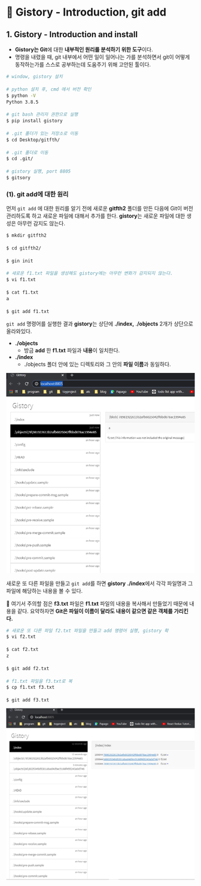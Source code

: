 # 📄 Gistory -  Introduction, git add

## 1. Gistory -  Introduction and install

* **Gistory는 Git**에 대한 **내부적인 원리를 분석하기 위한 도구**이다.
* 명령을 내렸을 때, git 내부에서 어떤 일이 일어나는 가를 분석하면서 git이 어떻게 동작하는가를 스스로 공부하는데 도움주기 위해 고안된 툴이다.

```bash
# window, gistory 설치

# python 설치 후, cmd 에서 버전 확인
$ python -V
Python 3.8.5

# git bash 관리자 권한으로 실행
$ pip install gistory

# .git 폴더가 있는 저장소로 이동
$ cd Desktop/gitfth/

# .git 폴더로 이동
$ cd .git/

# gistory 실행, port 8805
$ gitsory
```

### \(1\).  git add에 대한 원리

먼저 `git add` 에 대한 원리를 알기 전에 새로운 **gitfth2** 폴더를 만든 다음에 Git이 버전 관리하도록 하고 새로운 파일에 대해서 추가를 한다.  **gistory**는 새로운 파일에 대한 생성은 아무런 감지도 않는다.

```bash
$ mkdir gitfth2

$ cd gitfth2/

$ gin init

# 새로운 f1.txt 파일을 생성해도 gistory에는 아무런 변화가 감지되지 않는다.
$ vi f1.txt

$ cat f1.txt
a

$ git add f1.txt
```

`git add` 명령어를 실행한 결과 **gistory**는 상단에 **./index,** .**/objects** 2개가 상단으로 올라와있다. 

* **./objects** 
  *  방금 **add** 한 **f1.txt** 파일과 **내용**이 일치한다.
* **./index** 
  *  ./objects 폴더 안에 있는 디렉토리와 그 안의 **파일 이름**과 동일하다.

![](../.gitbook/assets/.png%20%285%29.png)

새로운 또 다른 파일을 만들고 `git add`를 하면 **gistory** **./index**에서 각각 파일명과 그 파일에 해당하는 내용을 볼 수 있다.

🤚 여기서 주의할 점은 **f3.txt** 파일은 **f1.txt** 파일의 내용을 복사해서 만들었기 때문에 내용을 같다. 요약하자면 **Git은 파일이 이름이 달라도 내용이 같으면 같은 객체를 가리킨다.**

```bash
# 새로운 또 다른 파일 f2.txt 파일을 만들고 add 명령어 실행, gistory 확
$ vi f2.txt

$ cat f2.txt
z

$ git add f2.txt

# f1.txt 파일을 f3.txt로 복
$ cp f1.txt f3.txt

$ git add f3.txt
```

![](../.gitbook/assets/.png%20%287%29.png)



